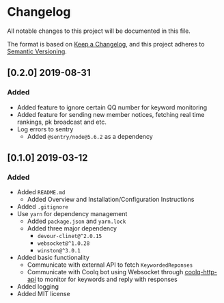 # Changelog
All notable changes to this project will be documented in this file.

The format is based on [Keep a Changelog](https://keepachangelog.com/en/1.0.0/),
and this project adheres to [Semantic Versioning](https://semver.org/spec/v2.0.0.html).

## [0.2.0] 2019-08-31
### Added
- Added feature to ignore certain QQ number for keyword monitoring
- Added feature for sending new member notices, fetching real time rankings, pk broadcast and etc.
- Log errors to sentry 
  - Added `@sentry/node@5.6.2` as a dependency

## [0.1.0] 2019-03-12
### Added
- Added `README.md`
  - Added Overview and Installation/Configuration Instructions
- Added `.gitignore`
- Use `yarn` for dependency management
  - Added `package.json` and `yarn.lock`
  - Added three major dependency
    - `devour-clinet@^2.0.15`
    - `websocket@^1.0.28`
    - `winston@^3.0.1`
- Added basic functionality
  - Communicate with external API to fetch `KeywordedReponses`
  - Communicate with Coolq bot using Websocket through [coolq-http-api](https://github.com/richardchien/coolq-http-api) to monitor for keywords and reply with responses
- Added logging
- Added MIT license
